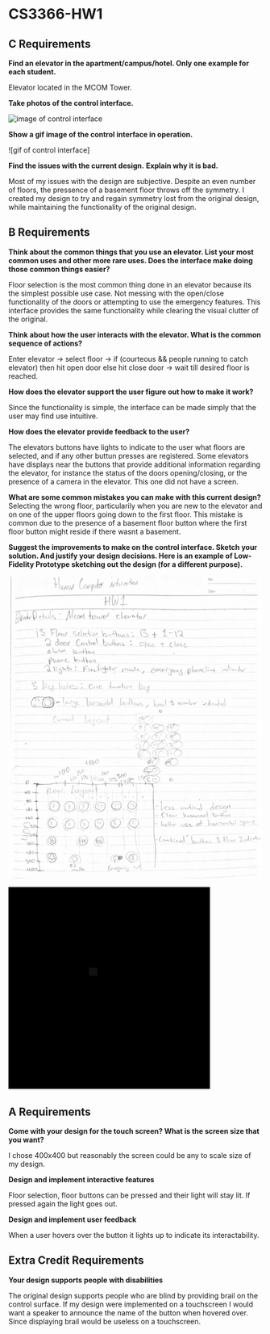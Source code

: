 # CS3366-HW1


## C Requirements

__Find an elevator in the apartment/campus/hotel. Only one example for each student.__

  Elevator located in the MCOM Tower.

__Take photos of the control interface.__

![image of control interface](https://github.com/Jmzahn/CS3366-HW1/blob/master/ElevatorControlDesign/assets/imgs/MVIMG_20190913_160418.jpg)

__Show a gif image of the control interface in operation.__

![gif of control interface]

__Find the issues with the current design.__
__Explain why it is bad.__

  Most of my issues with the design are subjective. Despite an even number of floors, the pressence of a basement floor throws off the symmetry. I created my design to try and regain symmetry lost from the original design, while maintaining the functionality of the original design.


## B Requirements

__Think about the common things that you use an elevator. List your most common uses and other more rare uses. Does the interface make doing those common things easier?__

  Floor selection is the most common thing done in an elevator because its the simplest possible use case. Not messing with the open/close functionality of the doors or attempting to use the emergency features. This interface provides the same functionality while clearing the visual clutter of the original.

__Think about how the user interacts with the elevator. What is the common sequence of actions?__

  Enter elevator -> select floor -> if (courteous && people running to catch elevator) then hit open door else hit close door -> wait till desired floor is reached.

__How does the elevator support the user figure out how to make it work?__

  Since the functionality is simple, the interface can be made simply that the user may find use intuitive. 

__How does the elevator provide feedback to the user?__

  The elevators buttons have lights to indicate to the user what floors are selected, and if any other buttun presses are registered. Some elevators have displays near the buttons that provide additional information regarding the elevator, for instance the status of the doors opening/closing, or the presence of a camera in the elevator. This one did not have a screen.

__What are some common mistakes you can make with this current design?__
  Selecting the wrong floor, particularily when you are new to the elevator and on one of the upper floors going down to the first floor. This mistake is common due to the presence of a basement floor button where the first floor button might reside if there wasnt a basement.

__Suggest the improvements to make on the control interface. Sketch your solution. And justify your design decisions. Here is an example of Low-Fidelity Prototype sketching out the design (for a different purpose).__

![image of sketch](https://github.com/Jmzahn/CS3366-HW1/blob/master/ElevatorControlDesign/assets/imgs/elevatorSketch.PNG)

![gif of design](https://github.com/Jmzahn/CS3366-HW1/blob/master/ElevatorControlDesign/assets/imgs/animationelevator.gif)

## A Requirements

__Come with your design for the touch screen? What is the screen size that you want?__

  I chose 400x400 but reasonably the screen could be any to scale size of my design.
  
__Design and implement interactive features__

  Floor selection, floor buttons can be pressed and their light will stay lit. If pressed again the light goes out.
  
__Design and implement user feedback__

  When a user hovers over the button it lights up to indicate its interactability.

## Extra Credit Requirements

__Your design supports people with disabilities__

  The original design supports people who are blind by providing brail on the control surface. If my design were implemented on a touchscreen I would want a speaker to announce the name of the button when hovered over. Since displaying brail would be useless on a touchscreen. 
